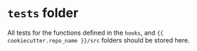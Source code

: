 # `tests` folder

All tests for the functions defined in the `hooks`, and `{{ cookiecutter.repo_name }}/src` folders should be stored
here.
